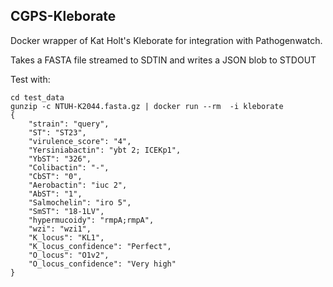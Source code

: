 CGPS-Kleborate
--------------

Docker wrapper of Kat Holt's Kleborate for integration with Pathogenwatch.

Takes a FASTA file streamed to SDTIN and writes a JSON blob to STDOUT

Test with:
```
cd test_data
gunzip -c NTUH-K2044.fasta.gz | docker run --rm  -i kleborate
{
    "strain": "query",
    "ST": "ST23",
    "virulence_score": "4",
    "Yersiniabactin": "ybt 2; ICEKp1",
    "YbST": "326",
    "Colibactin": "-",
    "CbST": "0",
    "Aerobactin": "iuc 2",
    "AbST": "1",
    "Salmochelin": "iro 5",
    "SmST": "18-1LV",
    "hypermucoidy": "rmpA;rmpA",
    "wzi": "wzi1",
    "K_locus": "KL1",
    "K_locus_confidence": "Perfect",
    "O_locus": "O1v2",
    "O_locus_confidence": "Very high"
}
```